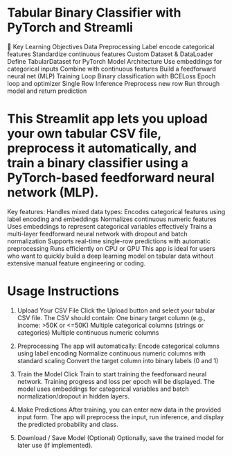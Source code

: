 # Tabular Binary Classifier with PyTorch and Streamli

🧠 Key Learning Objectives
Data Preprocessing
Label encode categorical features
Standardize continuous features
Custom Dataset & DataLoader
Define TabularDataset for PyTorch
Model Architecture
Use embeddings for categorical inputs
Combine with continuous features
Build a feedforward neural net (MLP)
Training Loop
Binary classification with BCELoss
Epoch loop and optimizer
Single Row Inference
Preprocess new row
Run through model and return prediction

# This Streamlit app lets you upload your own tabular CSV file, preprocess it automatically, and train a binary classifier using a PyTorch-based feedforward neural network (MLP).

Key features:
Handles mixed data types:
Encodes categorical features using label encoding and embeddings
Normalizes continuous numeric features
Uses embeddings to represent categorical variables effectively
Trains a multi-layer feedforward neural network with dropout and batch normalization
Supports real-time single-row predictions with automatic preprocessing
Runs efficiently on CPU or GPU
This app is ideal for users who want to quickly build a deep learning model on tabular data without extensive manual feature engineering or coding.

# Usage Instructions
1. Upload Your CSV File
Click the Upload button and select your tabular CSV file.
The CSV should contain:
One binary target column (e.g., income: >50K or <=50K)
Multiple categorical columns (strings or categories)
Multiple continuous numeric columns

2. Preprocessing
The app will automatically:
Encode categorical columns using label encoding
Normalize continuous numeric columns with standard scaling
Convert the target column into binary labels (0 and 1)

3. Train the Model
Click Train to start training the feedforward neural network.
Training progress and loss per epoch will be displayed.
The model uses embeddings for categorical variables and batch normalization/dropout in hidden layers.

4. Make Predictions
After training, you can enter new data in the provided input form.
The app will preprocess the input, run inference, and display the predicted probability and class.

5. Download / Save Model (Optional)
Optionally, save the trained model for later use (if implemented).
